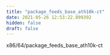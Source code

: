 ```yaml
---
title: "package_feeds_base_ath10k-ct"
date: 2021-05-26 12:53:22.899392
hidden: false
draft: false
---
```


x86/64/package_feeds_base_ath10k-ct

